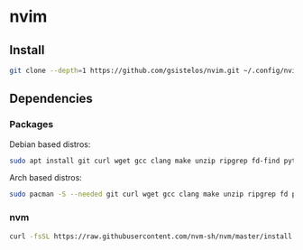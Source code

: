 # nvim

## Install

```bash
git clone --depth=1 https://github.com/gsistelos/nvim.git ~/.config/nvim
```

## Dependencies

### Packages

Debian based distros:

```bash
sudo apt install git curl wget gcc clang make unzip ripgrep fd-find python3-venv python3-pip
```

Arch based distros:

```bash
sudo pacman -S --needed git curl wget gcc clang make unzip ripgrep fd python-virtualenv python-pip
```

### nvm

```bash
curl -fsSL https://raw.githubusercontent.com/nvm-sh/nvm/master/install.sh | NODE_VERSION=stable bash
```
